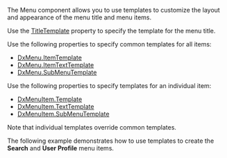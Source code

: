The Menu component allows you to use templates to customize the layout and appearance of the menu title and menu items.

Use the [TitleTemplate](https://docs.devexpress.com/Blazor/DevExpress.Blazor.DxMenu.TitleTemplate) property to specify the template for the menu title.

Use the following properties to specify common templates for all items:

*   [DxMenu.ItemTemplate](https://docs.devexpress.com/Blazor/DevExpress.Blazor.DxMenu.ItemTemplate)
*   [DxMenu.ItemTextTemplate](https://docs.devexpress.com/Blazor/DevExpress.Blazor.DxMenu.ItemTextTemplate)
*   [DxMenu.SubMenuTemplate](https://docs.devexpress.com/Blazor/DevExpress.Blazor.DxMenu.SubMenuTemplate)

Use the following properties to specify templates for an individual item:

*   [DxMenuItem.Template](https://docs.devexpress.com/Blazor/DevExpress.Blazor.DxMenuItem.Template)
*   [DxMenuItem.TextTemplate](https://docs.devexpress.com/Blazor/DevExpress.Blazor.DxMenuItem.TextTemplate)
*   [DxMenuItem.SubMenuTemplate](https://docs.devexpress.com/Blazor/DevExpress.Blazor.DxMenuItem.SubMenuTemplate)

Note that individual templates override common templates.

The following example demonstrates how to use templates to create the **Search** and **User Profile** menu items.
